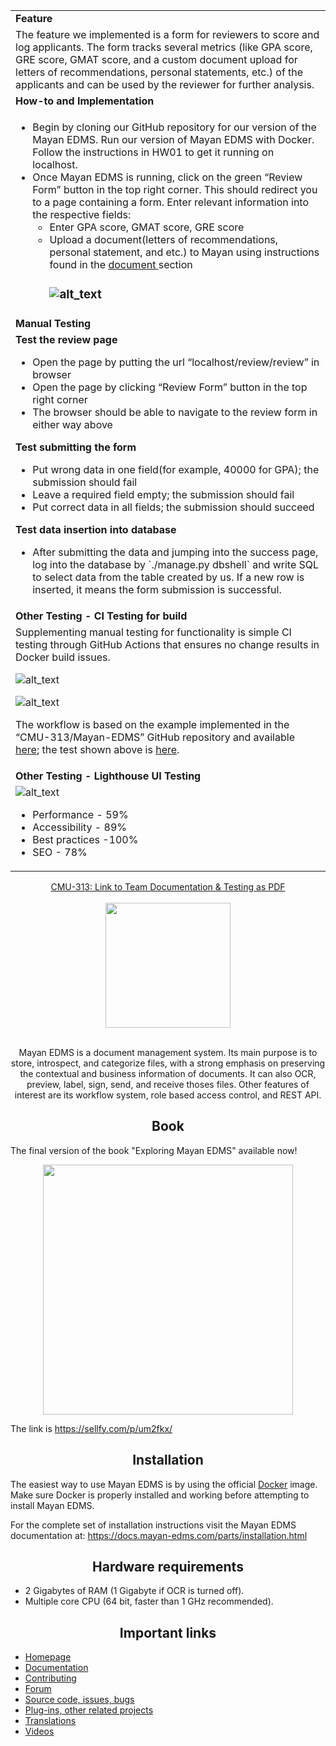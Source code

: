 
<table>
  <tr>
   <td><strong>Feature</strong>
   </td>
  </tr>
  <tr>
   <td>The feature we implemented is a form for reviewers to score and log applicants. The form tracks several metrics (like GPA score, GRE score, GMAT score, and a custom document upload for letters of recommendations, personal statements, etc.)  of the applicants and can be used by the reviewer for further analysis. 
   </td>
  </tr>
  <tr>
   <td><strong>How-to and Implementation</strong>
   </td>
  </tr>
  <tr>
   <td>
<ul>

<li>Begin by cloning our GitHub repository for our version of the Mayan EDMS. Run our version of Mayan EDMS with Docker. Follow the instructions in HW01 to get it running on localhost.
<li>Once Mayan EDMS is running, click on the green “Review Form” button in the top right corner. This should redirect you to a page containing a form. Enter relevant information into the respective fields: 
<ul>
 
<li>Enter GPA score, GMAT score, GRE score
 
<li>Upload a document(letters of recommendations, personal statement, and etc.) to Mayan using instructions found in the <a href="https://docs.mayan-edms.com/chapters/sources.html">document </a>section

<h3>
<img src="https://user-images.githubusercontent.com/81904149/135700371-ad683767-d78f-4798-b04b-204fe67d6d51.png" width="" alt="alt_text" title="image_tooltip">
</h3>
</li> 
</ul>
</li> 
</li> 
</ul>
   </td>
  </tr>
  <tr>
   <td><strong>Manual Testing</strong>
   </td>
  </tr>
  <tr>
   <td><strong>Test the review page</strong>
<ul>

<li>Open the page by putting the url “localhost/review/review” in browser

<li>Open the page by clicking “Review Form” button in the top right corner

<li>The browser should be able to navigate to the review form in either way above
</ul>
<p>
<strong>Test submitting the form</strong>
<ul>

<li>Put wrong data in one field(for example, 40000 for GPA); the submission should fail

<li>Leave a required field empty; the submission should fail

<li>Put correct data in all fields; the submission should succeed
</ul>
<p>
<strong>Test data insertion into database</strong>
<ul>
<li>After submitting the data and jumping into the success page, log into the database by `./manage.py dbshell` and write SQL to select data from the table created by us. If a new row is inserted, it means the form submission is successful.
</ul>
</li>
</li>
   </td>
  </tr>
  <tr>
   <td><strong>Other Testing - CI Testing for build</strong>
   </td>
  </tr>
  <tr>
   <td>Supplementing manual testing for functionality is simple CI testing through GitHub Actions that ensures no change results in Docker build issues. 
<p>
  
<img src="https://user-images.githubusercontent.com/81904149/135700435-8266bda0-49bd-437e-8b56-8fdb90875e03.png" width="" alt="alt_text" title="image_tooltip">

<p>

<img src="https://user-images.githubusercontent.com/81904149/135700343-2712a47f-4e1c-4c17-bcb3-d923d2d4bc4e.png" width="" alt="alt_text" title="image_tooltip">

<p>
The workflow is based on the example implemented in the “CMU-313/Mayan-EDMS” GitHub repository and available <a href="https://github.com/CMU-313/Mayan-EDMS/actions/runs/1243423066/workflow">here</a>; the test shown above is <a href="https://github.com/CMU-313/fall-2021-hw2-redfox/actions/runs/1296810498">here</a>.
<p>

   </td>
  </tr>
  <tr>
   <td><strong>Other Testing - Lighthouse UI Testing </strong>
   </td>
  </tr>
  <tr>
   <td>

<img src="https://user-images.githubusercontent.com/81904149/135700369-2e2a9bdc-c89f-4146-ac83-5c86b1e6244d.png" width="" alt="alt_text" title="image_tooltip">

<ul>

<li>Performance - 59%

<li>Accessibility - 89%

<li>Best practices -100%

<li>SEO - 78%
</li>
</ul>
   </td>
  </tr>
</table>




<div align="center"> 
  <a href="Testing%20Document%20HW%202B.pdf"> CMU-313: Link to Team Documentation & Testing as PDF</a>
  <br>
  <br> 
  <a href="http://www.mayan-edms.com">
    <img width="200" heigth="200" src="https://gitlab.com/mayan-edms/mayan-edms/raw/master/docs/_static/mayan_logo.png">
  </a>
  <br>
  <br>
  <p>
    Mayan EDMS is a document management system. Its main purpose is to store,
    introspect, and categorize files, with a strong emphasis on preserving the
    contextual and business information of documents. It can also OCR, preview,
    label, sign, send, and receive thoses files. Other features of interest
    are its workflow system, role based access control, and REST API.
  <p>


</div>

<h2 align="center">Book</h2>

The final version of the book "Exploring Mayan EDMS" available now!

<p align="center">
    <a href="https://sellfy.com/p/um2fkx/">
        <img width="400" src="https://d12swbtw719y4s.cloudfront.net/images/v6RpxW40/aP0qKLjkPiAuXZhYuB45/wDAULAzFyx.jpeg?w=548">
    </a>
</p>

The link is https://sellfy.com/p/um2fkx/

<h2 align="center">Installation</h2>

The easiest way to use Mayan EDMS is by using the official
[Docker](https://www.docker.com/) image. Make sure Docker is properly installed
and working before attempting to install Mayan EDMS.

For the complete set of installation instructions visit the Mayan EDMS documentation
at: https://docs.mayan-edms.com/parts/installation.html

<h2 align="center">Hardware requirements</h2>

- 2 Gigabytes of RAM (1 Gigabyte if OCR is turned off).
- Multiple core CPU (64 bit, faster than 1 GHz recommended).

<h2 align="center">Important links</h2>


- [Homepage](http://www.mayan-edms.com)
- [Documentation](https://docs.mayan-edms.com)
- [Contributing](https://gitlab.com/mayan-edms/mayan-edms/blob/master/CONTRIBUTING.md)
- [Forum](https://forum.mayan-edms.com/)
- [Source code, issues, bugs](https://gitlab.com/mayan-edms/mayan-edms)
- [Plug-ins, other related projects](https://gitlab.com/mayan-edms/)
- [Translations](https://www.transifex.com/rosarior/mayan-edms/)
- [Videos](https://www.youtube.com/channel/UCJOOXHP1MJ9lVA7d8ZTlHPw)

